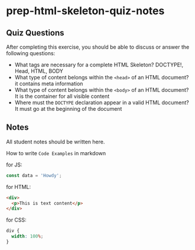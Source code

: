 # prep-html-skeleton-quiz-notes

## Quiz Questions

After completing this exercise, you should be able to discuss or answer the following questions:

- What tags are necessary for a complete HTML Skeleton?
  DOCTYPE!, Head, HTML, BODY
- What type of content belongs within the `<head>` of an HTML document?
  it contains meta information
- What type of content belongs within the `<body>` of an HTML document?
  It is the container for all visible content
- Where must the `DOCTYPE` declaration appear in a valid HTML document?
  It must go at the beginning of the document

## Notes

All student notes should be written here.

How to write `Code Examples` in markdown

for JS:

```javascript
const data = 'Howdy';
```

for HTML:

```html
<div>
  <p>This is text content</p>
</div>
```

for CSS:

```css
div {
  width: 100%;
}
```

